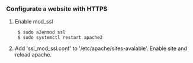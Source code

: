 
### Configurate a website with HTTPS 

1. Enable mod_ssl

        $ sudo a2enmod ssl 
        $ sudo systemctl restart apache2

2. Add 'ssl_mod_ssl.conf' to '/etc/apache/sites-avalable'. Enable site
   and reload apache.
   